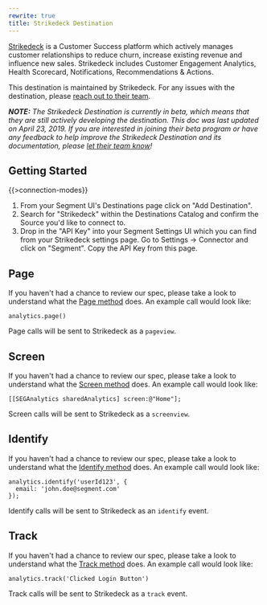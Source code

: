 ```yaml
---
rewrite: true
title: Strikedeck Destination
---
```

[Strikedeck](https://strikedeck.com/?utm_source=segmentio&utm_medium=docs&utm_campaign=partners) is a Customer Success platform which actively manages customer relationships to reduce churn, increase existing revenue and influence new sales. Strikedeck includes  Customer Engagement Analytics, Health Scorecard, Notifications, Recommendations & Actions.

This destination is maintained by Strikedeck. For any issues with the destination, please [reach out to their team](mailto:support@strikedeck.com).

_**NOTE:** The Strikedeck Destination is currently in beta, which means that they are still actively developing the destination. This doc was last updated on April 23, 2019. If you are interested in joining their beta program or have any feedback to help improve the Strikedeck Destination and its documentation, please [let  their team know](mailto:support@strikedeck.com)!_


## Getting Started

{{>connection-modes}}

1. From your Segment UI's Destinations page click on "Add Destination".
2. Search for "Strikedeck" within the Destinations Catalog and confirm the Source you'd like to connect to.
3. Drop in the "API Key" into your Segment Settings UI which you can find from your Strikedeck settings page. Go to Settings -> Connector and click on "Segment". Copy the API Key from this page.

## Page

If you haven't had a chance to review our spec, please take a look to understand what the [Page method](https://segment.com/docs/spec/page/) does. An example call would look like:

```
analytics.page()
```

Page calls will be sent to Strikedeck as a `pageview`.


## Screen

If you haven't had a chance to review our spec, please take a look to understand what the [Screen method](https://segment.com/docs/spec/screen/) does. An example call would look like:

```
[[SEGAnalytics sharedAnalytics] screen:@"Home"];
```

Screen calls will be sent to Strikedeck as a `screenview`.


## Identify

If you haven't had a chance to review our spec, please take a look to understand what the [Identify method](https://segment.com/docs/spec/identify/) does. An example call would look like:

```
analytics.identify('userId123', {
  email: 'john.doe@segment.com'
});
```

Identify calls will be sent to Strikedeck as an `identify` event.


## Track

If you haven't had a chance to review our spec, please take a look to understand what the [Track method](https://segment.com/docs/spec/track/) does. An example call would look like:

```
analytics.track('Clicked Login Button')
```

Track calls will be sent to Strikedeck as a `track` event.
